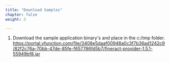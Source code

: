 ```yaml
---
title: "Download Samples"
chapter: false
weight: 3

---
```


1)	Download the sample application binary's and place in the c:/tmp folder. https://portal.vfunction.com/file/3408e5daaf00948a0c3f7b36ad1242c9/82f2c76a-70bb-47de-85fe-f657786fd5b7/fineract-provider-1.5.1-55949bf8.jar

